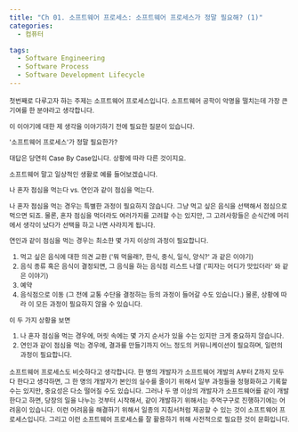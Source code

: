 ```yaml
---
title: "Ch 01. 소프트웨어 프로세스: 소프트웨어 프로세스가 정말 필요해? (1)"
categories:
  - 컴퓨터

tags:
  - Software Engineering
  - Software Process
  - Software Development Lifecycle
---
```


<small>
첫번째로 다루고자 하는 주제는 소프트웨어 프로세스입니다.
소프트웨어 공학이 악명을 떨치는데 가장 큰 기여를 한 분야라고 생각합니다.

이 이야기에 대한 제 생각을 이야기하기 전에 필요한 질문이 있습니다.

'소프트웨어 프로세스'가 정말 필요한가?

대답은 당연히 Case By Case입니다. 상황에 따라 다른 것이지요.

소프트웨어 말고 일상적인 생활로 예를 들어보겠습니다.

나 혼자 점심을 먹는다 vs. 연인과 같이 점심을 먹는다.

나 혼자 점심을 먹는 경우는 특별한 과정이 필요하지 않습니다. 그냥 먹고 싶은 음식을 선택해서 점심으로 먹으면 되죠.
물론, 혼자 점심을 먹더라도 여러가지를 고려할 수는 있지만, 그 고려사항들은 순식간에 머리에서 생각이 났다가 선택을 하고 나면 사라지게 됩니다.

연인과 같이 점심을 먹는 경우는 최소한 몇 가지 이상의 과정이 필요합니다. 
1) 먹고 싶은 음식에 대한 의견 교환 ('뭐 먹을래?, 한식, 중식, 일식, 양식?' 과 같은 이야기)
2) 음식 종류 혹은 음식이 결정되면, 그 음식을 하는 음식점 리스트 나열 ('피자는 어디가 맛있더라' 와 같은 이야기)
3) 예약
4) 음식점으로 이동 (그 전에 교통 수단을 결정하는 등의 과정이 들어갈 수도 있습니다.)
물론, 상황에 따라 이 모든 과정이 필요하지 않을 수 있습니다.

이 두 가지 상황을 보면
1) 나 혼자 점심을 먹는 경우에, 머릿 속에는 몇 가지 순서가 있을 수는 있지만 크게 중요하지 않습니다.
2) 연인과 같이 점심을 먹는 경우에, 결과를 만들기까지 어느 정도의 커뮤니케이션이 필요하며, 일련의 과정이 필요합니다.

소프트웨어 프로세스도 비슷하다고 생각합니다. 
한 명의 개발자가 소프트웨어 개발의 A부터 Z까지 모두 다 한다고 생각하면, 그 한 명의 개발자가 본인의 실수를 줄이기 위해서 일부 과정들을 정형화하고 기록할 수는 있지만,
중요성은 다소 떨어질 수도 있습니다.
그러나 두 명 이상의 개발자가 소프트웨어를 같이 개발한다고 하면, 당장의 일을 나누는 것부터 시작해서, 같이 개발하기 위해서는 주먹구구로 진행하기에는 어려움이 있습니다.
이런 어려움을 해결하기 위해서 일종의 지침서처럼 제공할 수 있는 것이 소프트웨어 프로세스입니다. 그리고 이런 소프트웨어 프로세스를 잘 활용하기 위해 사전적으로 필요한 것이 문화입니다.
</small>